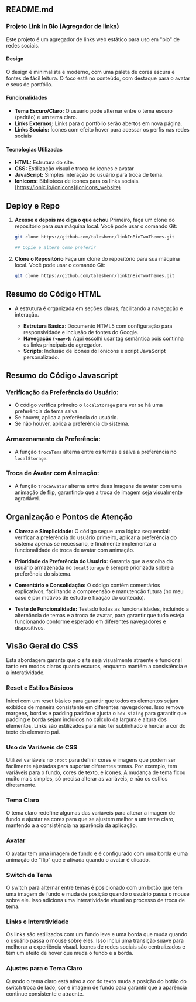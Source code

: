 ## README.md

### Projeto Link in Bio (Agregador de links)

Este projeto é um agregador de links web estático para uso em "bio" de redes sociais.

#### Design

O design é minimalista e moderno, com uma paleta de cores escura e fontes de fácil leitura. O foco está no conteúdo, com destaque para o avatar e seus de portfólio.

#### Funcionalidades

- **Tema Escuro/Claro:** O usuário pode alternar entre o tema escuro (padrão) e um tema claro.
- **Links Externos:** Links para o portfólio serão abertos em nova página.
- **Links Sociais:** Ícones com efeito hover para acessar os perfis nas redes sociais

#### Tecnologias Utilizadas

- **HTML:** Estrutura do site.
- **CSS:** Estilização visual e troca de ícones e avatar
- **JavaScript:** Simples interação do usuário para troca de tema.
- **Ionicons:** Biblioteca de ícones para os links sociais. [https://ionic.io/ionicons](Ionicons_website)

## Deploy e Repo

1. **Acesse e depois me diga o que achou**
   Primeiro, faça um clone do repositório para sua máquina local. Você pode usar o comando Git:

   ```bash
   git clone https://github.com/taleshenn/linkInBioTwoThemes.git

   ## Copie e altere como preferir

   ```

2. **Clone o Repositório**
   Faça um clone do repositório para sua máquina local. Você pode usar o comando Git:
   ```bash
   git clone https://github.com/taleshenn/linkInBioTwoThemes.git
   ```

## Resumo do Código HTML

- A estrutura é organizada em seções claras, facilitando a navegação e interação.

  - **Estrutura Básica**: Documento HTML5 com configuração para responsividade e inclusão de fontes do Google.
  - **Navegação (`<nav>`)**: Aqui escolhi usar tag semântica pois continha os links principais do agregador.
  - **Scripts**: Inclusão de ícones do Ionicons e script JavaScript personalizado.

## Resumo do Código Javascript

### **Verificação da Preferência do Usuário:**

- O código verifica primeiro o `localStorage` para ver se há uma preferência de tema salva.
- Se houver, aplica a preferência do usuário.
- Se não houver, aplica a preferência do sistema.

### **Armazenamento da Preferência:**

- A função `trocaTema` alterna entre os temas e salva a preferência no `localStorage`.

### **Troca de Avatar com Animação:**

- A função `trocaAvatar` alterna entre duas imagens de avatar com uma animação de flip, garantindo que a troca de imagem seja visualmente agradável.

## Organização e Pontos de Atenção

- **Clareza e Simplicidade:** O código segue uma lógica sequencial: verificar a preferência do usuário primeiro, aplicar a preferência do sistema apenas se necessário, e finalmente implementar a funcionalidade de troca de avatar com animação.

- **Prioridade da Preferência do Usuário:** Garantia que a escolha do usuário armazenada no `localStorage` é sempre priorizada sobre a preferência do sistema.

- **Comentário e Consolidação:** O código contém comentários explicativos, facilitando a compreensão e manutenção futura (no meu caso é por motivos de estudo e fixação do conteúdo).

- **Teste de Funcionalidade:** Testado todas as funcionalidades, incluindo a alternância de temas e a troca de avatar, para garantir que tudo esteja funcionando conforme esperado em diferentes navegadores e dispositivos.

## Visão Geral do CSS

Esta abordagem garante que o site seja visualmente atraente e funcional tanto em modos claros quanto escuros, enquanto mantém a consistência e a interatividade.

### **Reset e Estilos Básicos**

Inicei com um reset básico para garantir que todos os elementos sejam exibidos de maneira consistente em diferentes navegadores. Isso remove margens, bordas e padding padrão e ajusta o `box-sizing` para garantir que padding e borda sejam incluídos no cálculo da largura e altura dos elementos. Links são estilizados para não ter sublinhado e herdar a cor do texto do elemento pai.

### **Uso de Variáveis de CSS**

Utilizei variáveis no `:root` para definir cores e imagens que podem ser facilmente ajustadas para suportar diferentes temas. Por exemplo, tem variáveis para o fundo, cores de texto, e ícones. A mudança de tema ficou muito mais simples, só precisa alterar as variáveis, e não os estilos diretamente.

### **Tema Claro**

O tema claro redefine algumas das variáveis para alterar a imagem de fundo e ajustar as cores para que se ajustem melhor a um tema claro, mantendo a a consistência na aparência da aplicação.

### **Avatar**

O avatar tem uma imagem de fundo e é configurado com uma borda e uma animação de “flip” que é ativada quando o avatar é clicado.

### **Switch de Tema**

O switch para alternar entre temas é posicionado com um botão que tem uma imagem de fundo e muda de posição quando o usuário passa o mouse sobre ele. Isso adiciona uma interatividade visual ao processo de troca de tema.

### **Links e Interatividade**

Os links são estilizados com um fundo leve e uma borda que muda quando o usuário passa o mouse sobre eles. Isso inclui uma transição suave para melhorar a experiência visual. Ícones de redes sociais são centralizados e têm um efeito de hover que muda o fundo e a borda.

### **Ajustes para o Tema Claro**

Quando o tema claro está ativo a cor do texto muda a posição do botão do switch troca de lado, cor e imagem de fundo para garantir que a aparência continue consistente e atraente.
